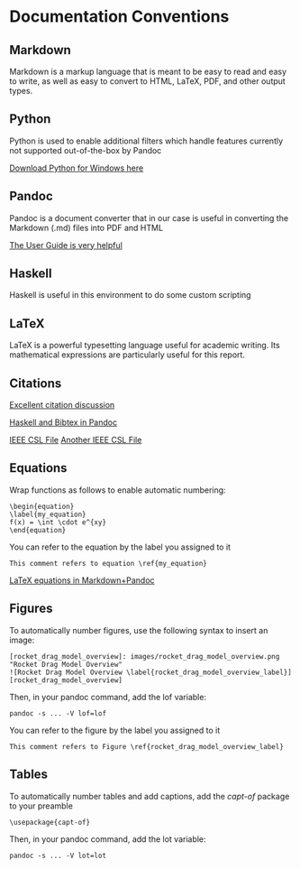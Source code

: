 # Documentation Conventions

## Markdown 
Markdown is a markup language that is meant to be easy to read and easy to write, as well as easy to convert to HTML, LaTeX, PDF, and other output types.

## Python
Python is used to enable additional filters which handle features currently not supported out-of-the-box by Pandoc

[Download Python for Windows here](https://www.python.org/downloads/windows/)

## Pandoc

Pandoc is a document converter that in our case is useful in converting the Markdown (.md) files into PDF and HTML

[The User Guide is very helpful](http://pandoc.org/README.html) 


## Haskell

Haskell is useful in this environment to do some custom scripting

## LaTeX

LaTeX is a powerful typesetting language useful for academic writing. Its mathematical expressions are particularly useful for this report.

## Citations

[Excellent citation discussion](http://www.chriskrycho.com/2015/academic-markdown-and-citations.html)

[Haskell and Bibtex in Pandoc](http://blog.wuzzeb.org/posts/2012-06-15-bibtex-and-pandoc.html)

[IEEE CSL File](https://gist.github.com/marcelofernandez/3264858)
[Another IEEE CSL File](https://gist.github.com/dnguyen85/d41b0f0bba387c1c31b7)

## Equations

Wrap functions as follows to enable automatic numbering:
```
\begin{equation}
\label{my_equation}
f(x) = \int \cdot e^{xy}
\end{equation}
```
You can refer to the equation by the label you assigned to it
```
This comment refers to equation \ref{my_equation}
```
[LaTeX equations in Markdown+Pandoc](http://stackoverflow.com/questions/25042901/how-to-use-latex-equation-environment-in-pandoc-markdown)

## Figures

To automatically number figures, use the following syntax to insert an image:
```
[rocket_drag_model_overview]: images/rocket_drag_model_overview.png "Rocket Drag Model Overview" 
![Rocket Drag Model Overview \label{rocket_drag_model_overview_label}][rocket_drag_model_overview] 
```
Then, in your pandoc command, add the lof variable:
```
pandoc -s ... -V lof=lof
```
You can refer to the figure by the label you assigned to it
```
This comment refers to Figure \ref{rocket_drag_model_overview_label}
```

## Tables

To automatically number tables and add captions, add the *capt-of* package to your preamble
```
\usepackage{capt-of}
```

Then, in your pandoc command, add the lot variable:
```
pandoc -s ... -V lot=lot
```
